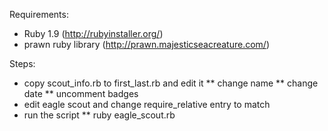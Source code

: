 Requirements:
* Ruby 1.9 (http://rubyinstaller.org/)
* prawn ruby library (http://prawn.majesticseacreature.com/)

Steps:
* copy scout_info.rb to first_last.rb and edit it
** change name
** change date
** uncomment badges
* edit eagle scout and change require_relative entry to match
* run the script
** ruby eagle_scout.rb